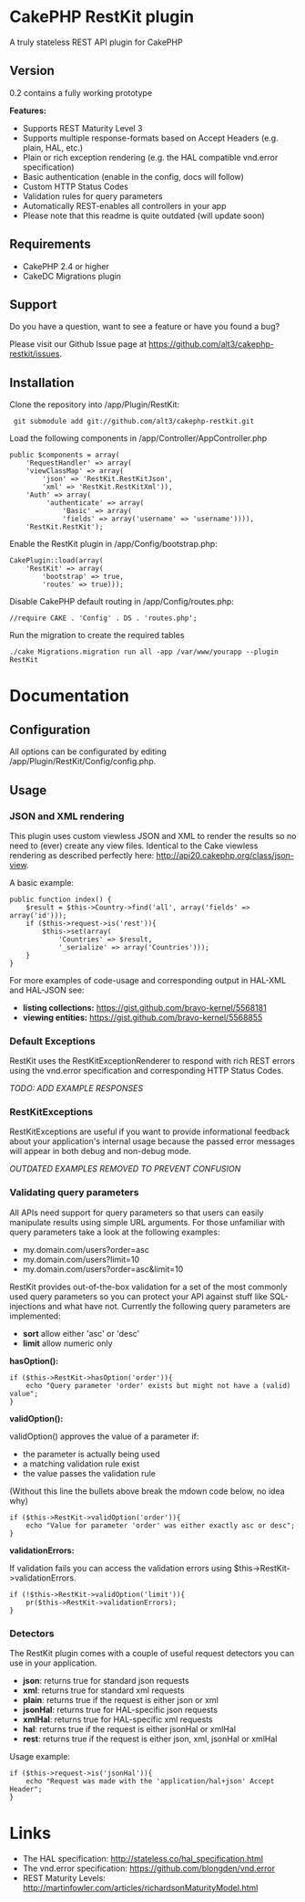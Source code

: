 # CakePHP RestKit plugin

A truly stateless REST API plugin for CakePHP

## Version ##

0.2 contains a fully working prototype

**Features:**

* Supports REST Maturity Level 3
* Supports multiple response-formats based on Accept Headers (e.g. plain, HAL, etc.)
* Plain or rich exception rendering (e.g. the HAL compatible vnd.error specification)
* Basic authentication (enable in the config, docs will follow)
* Custom HTTP Status Codes
* Validation rules for query parameters
* Automatically REST-enables all controllers in your app
* Please note that this readme is quite outdated (will update soon)

## Requirements

* CakePHP 2.4 or higher
* CakeDC Migrations plugin

## Support

Do you have a question, want to see a feature or have you found a bug?

Please visit our Github Issue page at https://github.com/alt3/cakephp-restkit/issues.

## Installation

Clone the repository into /app/Plugin/RestKit:

     git submodule add git://github.com/alt3/cakephp-restkit.git

Load the following components in /app/Controller/AppController.php

    public $components = array(
        'RequestHandler' => array(
		'viewClassMap' => array(
		    'json' => 'RestKit.RestKitJson',
		    'xml' => 'RestKit.RestKitXml')),
        'Auth' => array(
             'authenticate' => array(
                 'Basic' => array(
                 'fields' => array('username' => 'username')))),
        'RestKit.RestKit');

Enable the RestKit plugin in /app/Config/bootstrap.php:

    CakePlugin::load(array(
        'RestKit' => array(
            'bootstrap' => true,
            'routes' => true)));

Disable CakePHP default routing in /app/Config/routes.php:

    //require CAKE . 'Config' . DS . 'routes.php';

Run the migration to create the required tables

    ./cake Migrations.migration run all -app /var/www/yourapp --plugin RestKit


# Documentation

## Configuration

All options can be configurated by editing /app/Plugin/RestKit/Config/config.php.

## Usage

### JSON and XML rendering

This plugin uses custom viewless JSON and XML to render the results so no need to (ever) create any view files.
Identical to the Cake viewless rendering as described perfectly here: http://api20.cakephp.org/class/json-view.

A basic example:

    public function index() {
        $result = $this->Country->find('all', array('fields' => array('id')));
        if ($this->request->is('rest')){
            $this->set(array(
                'Countries' => $result,
                '_serialize' => array('Countries')));
        }
    }

For more examples of code-usage and corresponding output in HAL-XML and HAL-JSON see:

* **listing collections:** https://gist.github.com/bravo-kernel/5568181
* **viewing entities:** https://gist.github.com/bravo-kernel/5568855

### Default Exceptions

RestKit uses the RestKitExceptionRenderer to respond with rich REST errors using the
vnd.error specification and corresponding HTTP Status Codes.

_TODO: ADD EXAMPLE RESPONSES_

### RestKitExceptions

RestKitExceptions are useful if you want to provide informational feedback about your application's
internal usage because the passed error messages will appear in both debug and non-debug mode.

_OUTDATED EXAMPLES REMOVED TO PREVENT CONFUSION_

### Validating query parameters

All APIs need support for query parameters so that users can easily manipulate results
using simple URL arguments. For those unfamiliar with query parameters take a look
at the following examples:

* my.domain.com/users?order=asc
* my.domain.com/users?limit=10
* my.domain.com/users?order=asc&limit=10

RestKit provides out-of-the-box validation for a set of the most commonly used query parameters
so you can protect your API against stuff like SQL-injections and what have not. Currently the following
 query parameters are implemented:

* **sort** allow either 'asc' or 'desc'
* **limit** allow numeric only

**hasOption():**

    if ($this->RestKit->hasOption('order')){
        echo "Query parameter 'order' exists but might not have a (valid) value";
    }

**validOption():**

validOption() approves the value of a parameter if:

- the parameter is actually being used
- a matching validation rule exist
- the value passes the validation rule

(Without this line the bullets above break the mdown code below, no idea why)

    if ($this->RestKit->validOption('order')){
        echo "Value for parameter 'order' was either exactly asc or desc";
    }


**validationErrors:**

If validation fails you can access the validation errors using $this->RestKit->validationErrors.

    if (!$this->RestKit->validOption('limit')){
        pr($this->RestKit->validationErrors);
    }

### Detectors

The RestKit plugin comes with a couple of useful request detectors you can use in your application.

* **json**: returns true for standard json requests
* **xml**: returns true for standard xml requests
* **plain**: returns true if the request is either json or xml
* **jsonHal**: returns true for HAL-specific json requests
* **xmlHal**: returns true for HAL-specific xml requests
* **hal**: returns true if the request is either jsonHal or xmlHal
* **rest**: returns true if the request is either json, xml, jsonHal or xmlHal

Usage example:

    if ($this->request->is('jsonHal')){
        echo "Request was made with the 'application/hal+json' Accept Header";
    }

# Links

* The HAL specification: http://stateless.co/hal_specification.html
* The vnd.error specification: https://github.com/blongden/vnd.error
* REST Maturity Levels: http://martinfowler.com/articles/richardsonMaturityModel.html
